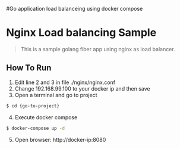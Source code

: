 #Go application load balanceing using docker compose

# Nginx Load balancing Sample

> This is a sample golang fiber app using nginx as load balancer.

## How To Run
1. Edit line 2 and 3 in file ./nginx/nginx.conf
2. Change 192.168.99.100 to your docker ip and then save
3. Open a terminal and go to project
```bash
$ cd {go-to-project}
```
4. Execute docker compose
```bash
$ docker-compose up -d
```
5. Open browser: http://docker-ip:8080
